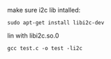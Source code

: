 make sure i2c lib intalled:
```
sudo apt-get install libi2c-dev
```
lin with libi2c.so.0
```
gcc test.c -o test -li2c
```
